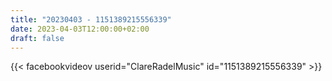 ```yaml
---
title: "20230403 - 1151389215556339"
date: 2023-04-03T12:00:00+02:00
draft: false
---
```


{{< facebookvideov userid="ClareRadelMusic" id="1151389215556339" >}}